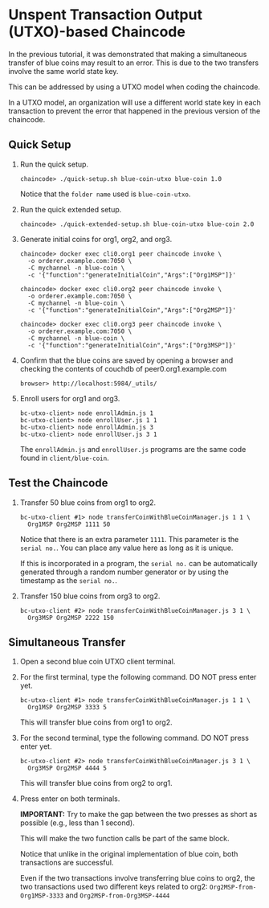 # Unspent Transaction Output (UTXO)-based Chaincode

In the previous tutorial, it was demonstrated that making a simultaneous transfer of blue coins may result to an error.  This is due to the two transfers involve the same world state key.

This can be addressed by using a UTXO model when coding the chaincode.

In a UTXO model, an organization will use a different world state key in each transaction to prevent the error that happened in the previous version of the chaincode.


## Quick Setup

1. Run the quick setup.

    ````
    chaincode> ./quick-setup.sh blue-coin-utxo blue-coin 1.0
    ````

    Notice that the `folder name` used is `blue-coin-utxo`.

1. Run the quick extended setup.

    ````
    chaincode> ./quick-extended-setup.sh blue-coin-utxo blue-coin 2.0
    ````

1. Generate initial coins for org1, org2, and org3.

    ````
    chaincode> docker exec cli0.org1 peer chaincode invoke \
      -o orderer.example.com:7050 \
      -C mychannel -n blue-coin \
      -c '{"function":"generateInitialCoin","Args":["Org1MSP"]}'

    chaincode> docker exec cli0.org2 peer chaincode invoke \
      -o orderer.example.com:7050 \
      -C mychannel -n blue-coin \
      -c '{"function":"generateInitialCoin","Args":["Org2MSP"]}'

    chaincode> docker exec cli0.org3 peer chaincode invoke \
      -o orderer.example.com:7050 \
      -C mychannel -n blue-coin \
      -c '{"function":"generateInitialCoin","Args":["Org3MSP"]}'
    ````

1. Confirm that the blue coins are saved by opening a browser and checking the contents of couchdb of peer0.org1.example.com

    ````
    browser> http://localhost:5984/_utils/
    ````

1. Enroll users for org1 and org3.

    ````
    bc-utxo-client> node enrollAdmin.js 1
    bc-utxo-client> node enrollUser.js 1 1
    bc-utxo-client> node enrollAdmin.js 3
    bc-utxo-client> node enrollUser.js 3 1
    ````

    The `enrollAdmin.js` and `enrollUser.js` programs are the same code found in `client/blue-coin`.

## Test the Chaincode

1. Transfer 50 blue coins from org1 to org2.

    ````
    bc-utxo-client #1> node transferCoinWithBlueCoinManager.js 1 1 \
      Org1MSP Org2MSP 1111 50
    ````

    Notice that there is an extra parameter `1111`.  This parameter is the `serial no.`.  You can place any value here as long as it is unique.  

    If this is incorporated in a program, the `serial no.` can be automatically generated through a random number generator or by using the timestamp as the `serial no.`.

1. Transfer 150 blue coins from org3 to org2.

    ````
    bc-utxo-client #2> node transferCoinWithBlueCoinManager.js 3 1 \
      Org3MSP Org2MSP 2222 150
    ````


## Simultaneous Transfer

1. Open a second blue coin UTXO client terminal.

1. For the first terminal, type the following command.  DO NOT press enter yet.

    ````
    bc-utxo-client #1> node transferCoinWithBlueCoinManager.js 1 1 \
      Org1MSP Org2MSP 3333 5
    ````

    This will transfer blue coins from org1 to org2.

1. For the second terminal, type the following command.  DO NOT press enter yet.

    ````
    bc-utxo-client #2> node transferCoinWithBlueCoinManager.js 3 1 \
      Org3MSP Org2MSP 4444 5
    ````

    This will transfer blue coins from org2 to org1.

1. Press enter on both terminals.

    **IMPORTANT:**
    Try to make the gap between the two presses as short as possible (e.g., less than 1 second).

    This will make the two function calls be part of the same block.

    Notice that unlike in the original implementation of blue coin, both transactions are successful.

    Even if the two transactions involve transferring blue coins to org2, the two transactions used two different keys related to org2: `Org2MSP-from-Org1MSP-3333` and `Org2MSP-from-Org3MSP-4444`


